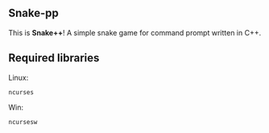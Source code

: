 ## Snake-pp

This is **Snake++**! A simple snake game for command prompt written in C++.

## Required libraries

Linux:
```
ncurses
```

Win:
```
ncursesw
```
